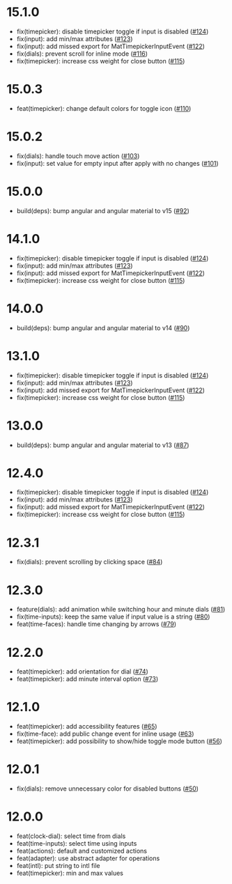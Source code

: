 # 15.1.0

- fix(timepicker): disable timepicker toggle if input is disabled ([#124](https://github.com/dhutaryan/ngx-mat-timepicker/pull/124))
- fix(input): add min/max attributes ([#123](https://github.com/dhutaryan/ngx-mat-timepicker/pull/123))
- fix(input): add missed export for MatTimepickerInputEvent ([#122](https://github.com/dhutaryan/ngx-mat-timepicker/pull/122))
- fix(dials): prevent scroll for inline mode ([#116](https://github.com/dhutaryan/ngx-mat-timepicker/pull/116))
- fix(timepicker): increase css weight for close button ([#115](https://github.com/dhutaryan/ngx-mat-timepicker/pull/115))

# 15.0.3

- feat(timepicker): change default colors for toggle icon ([#110](https://github.com/dhutaryan/ngx-mat-timepicker/pull/110))

# 15.0.2

- fix(dials): handle touch move action ([#103](https://github.com/dhutaryan/ngx-mat-timepicker/pull/103))
- fix(input): set value for empty input after apply with no changes ([#101](https://github.com/dhutaryan/ngx-mat-timepicker/pull/101))

# 15.0.0

- build(deps): bump angular and angular material to v15 ([#92](https://github.com/dhutaryan/ngx-mat-timepicker/pull/92))

# 14.1.0

- fix(timepicker): disable timepicker toggle if input is disabled ([#124](https://github.com/dhutaryan/ngx-mat-timepicker/pull/124))
- fix(input): add min/max attributes ([#123](https://github.com/dhutaryan/ngx-mat-timepicker/pull/123))
- fix(input): add missed export for MatTimepickerInputEvent ([#122](https://github.com/dhutaryan/ngx-mat-timepicker/pull/122))
- fix(timepicker): increase css weight for close button ([#115](https://github.com/dhutaryan/ngx-mat-timepicker/pull/115))

# 14.0.0

- build(deps): bump angular and angular material to v14 ([#90](https://github.com/dhutaryan/ngx-mat-timepicker/pull/90))

# 13.1.0

- fix(timepicker): disable timepicker toggle if input is disabled ([#124](https://github.com/dhutaryan/ngx-mat-timepicker/pull/124))
- fix(input): add min/max attributes ([#123](https://github.com/dhutaryan/ngx-mat-timepicker/pull/123))
- fix(input): add missed export for MatTimepickerInputEvent ([#122](https://github.com/dhutaryan/ngx-mat-timepicker/pull/122))
- fix(timepicker): increase css weight for close button ([#115](https://github.com/dhutaryan/ngx-mat-timepicker/pull/115))

# 13.0.0

- build(deps): bump angular and angular material to v13 ([#87](https://github.com/dhutaryan/ngx-mat-timepicker/pull/87))

# 12.4.0

- fix(timepicker): disable timepicker toggle if input is disabled ([#124](https://github.com/dhutaryan/ngx-mat-timepicker/pull/124))
- fix(input): add min/max attributes ([#123](https://github.com/dhutaryan/ngx-mat-timepicker/pull/123))
- fix(input): add missed export for MatTimepickerInputEvent ([#122](https://github.com/dhutaryan/ngx-mat-timepicker/pull/122))
- fix(timepicker): increase css weight for close button ([#115](https://github.com/dhutaryan/ngx-mat-timepicker/pull/115))

# 12.3.1

- fix(dials): prevent scrolling by clicking space ([#84](https://github.com/dhutaryan/ngx-mat-timepicker/pull/84))

# 12.3.0

- feature(dials): add animation while switching hour and minute dials ([#81](https://github.com/dhutaryan/ngx-mat-timepicker/pull/81))
- fix(time-inputs): keep the same value if input value is a string ([#80](https://github.com/dhutaryan/ngx-mat-timepicker/pull/80))
- feat(time-faces): handle time changing by arrows ([#79](https://github.com/dhutaryan/ngx-mat-timepicker/pull/79))

# 12.2.0

- feat(timepicker): add orientation for dial ([#74](https://github.com/dhutaryan/ngx-mat-timepicker/pull/74))
- feat(timepicker): add minute interval option ([#73](https://github.com/dhutaryan/ngx-mat-timepicker/pull/73))

# 12.1.0

- feat(timepicker): add accessibility features ([#65](https://github.com/dhutaryan/ngx-mat-timepicker/pull/65))
- fix(time-face): add public change event for inline usage ([#63](https://github.com/dhutaryan/ngx-mat-timepicker/pull/63))
- feat(timepicker): add possibility to show/hide toggle mode button ([#56](https://github.com/dhutaryan/ngx-mat-timepicker/pull/56))

# 12.0.1

- fix(dials): remove unnecessary color for disabled buttons ([#50](https://github.com/dhutaryan/ngx-mat-timepicker/pull/50))

# 12.0.0

- feat(clock-dial): select time from dials
- feat(time-inputs): select time using inputs
- feat(actions): default and customized actions
- feat(adapter): use abstract adapter for operations
- feat(intl): put string to intl file
- feat(timepicker): min and max values
